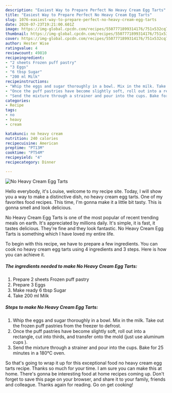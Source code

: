 ```yaml
---
description: "Easiest Way to Prepare Perfect No Heavy Cream Egg Tarts"
title: "Easiest Way to Prepare Perfect No Heavy Cream Egg Tarts"
slug: 1076-easiest-way-to-prepare-perfect-no-heavy-cream-egg-tarts
date: 2020-07-23T19:21:00.601Z
image: https://img-global.cpcdn.com/recipes/5507771899314176/751x532cq70/no-heavy-cream-egg-tarts-recipe-main-photo.jpg
thumbnail: https://img-global.cpcdn.com/recipes/5507771899314176/751x532cq70/no-heavy-cream-egg-tarts-recipe-main-photo.jpg
cover: https://img-global.cpcdn.com/recipes/5507771899314176/751x532cq70/no-heavy-cream-egg-tarts-recipe-main-photo.jpg
author: Hester Wise
ratingvalue: 4
reviewcount: 49810
recipeingredient:
- "2 sheets Frozen puff pastry"
- "3 Eggs"
- "6 tbsp Sugar"
- "200 ml Milk"
recipeinstructions:
- "Whip the eggs and sugar thoroughly in a bowl. Mix in the milk. Take out the frozen puff pastries from the freezer to defrost."
- "Once the puff pastries have become slightly soft, roll out into a rectangle, cut into thirds, and transfer onto the mold (just use aluminum cups )."
- "Send the mixture through a strainer and pour into the cups. Bake for 25 minutes in a 180℃ oven."
categories:
- Recipe
tags:
- no
- heavy
- cream

katakunci: no heavy cream 
nutrition: 240 calories
recipecuisine: American
preptime: "PT13M"
cooktime: "PT54M"
recipeyield: "4"
recipecategory: Dinner

---
```



![No Heavy Cream Egg Tarts](https://img-global.cpcdn.com/recipes/5507771899314176/751x532cq70/no-heavy-cream-egg-tarts-recipe-main-photo.jpg)

Hello everybody, it's Louise, welcome to my recipe site. Today, I will show you a way to make a distinctive dish, no heavy cream egg tarts. One of my favorites food recipes. This time, I'm gonna make it a little bit tasty. This is gonna smell and look delicious.

No Heavy Cream Egg Tarts is one of the most popular of recent trending meals on earth. It's appreciated by millions daily. It's simple, it is fast, it tastes delicious. They're fine and they look fantastic. No Heavy Cream Egg Tarts is something which I have loved my entire life.




To begin with this recipe, we have to prepare a few ingredients. You can cook no heavy cream egg tarts using 4 ingredients and 3 steps. Here is how you can achieve it.

<!--inarticleads1-->

##### The ingredients needed to make No Heavy Cream Egg Tarts:

1. Prepare 2 sheets Frozen puff pastry
1. Prepare 3 Eggs
1. Make ready 6 tbsp Sugar
1. Take 200 ml Milk




<!--inarticleads2-->

##### Steps to make No Heavy Cream Egg Tarts:

1. Whip the eggs and sugar thoroughly in a bowl. Mix in the milk. Take out the frozen puff pastries from the freezer to defrost.
1. Once the puff pastries have become slightly soft, roll out into a rectangle, cut into thirds, and transfer onto the mold (just use aluminum cups ).
1. Send the mixture through a strainer and pour into the cups. Bake for 25 minutes in a 180℃ oven.




So that's going to wrap it up for this exceptional food no heavy cream egg tarts recipe. Thanks so much for your time. I am sure you can make this at home. There's gonna be interesting food at home recipes coming up. Don't forget to save this page on your browser, and share it to your family, friends and colleague. Thanks again for reading. Go on get cooking!
